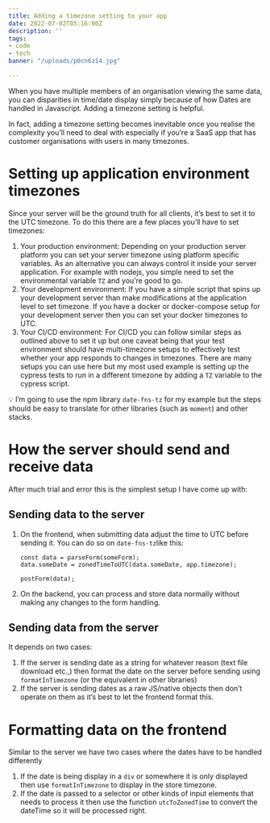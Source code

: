 ```yaml
---
title: Adding a timezone setting to your app
date: 2022-07-02T05:16:00Z
description: ''
tags:
- code
- tech
banner: "/uploads/p0cn6z14.jpg"

---
```

When you have multiple members of an organisation viewing the same data, you can disparities in time/date display simply because of how Dates are handled in Javascript. Adding a timezone setting is helpful.

In fact, adding a timezone setting becomes inevitable once you realise the complexity you’ll need to deal with especially if you’re a SaaS app that has customer organisations with users in many timezones.

# Setting up application environment timezones

Since your server will be the ground truth for all clients, it’s best to set it to the UTC timezone. To do this there are a few places you’ll have to set timezones:

1. Your production environment: Depending on your production server platform you can set your server timezone using platform specific variables. As an alternative you can always control it inside your server application. For example with nodejs, you simple need to set the environmental variable `TZ` and you’re good to go.
2. Your development environment: If you have a simple script that spins up your development server than make modifications at the application level to set timezone. If you have a docker or docker-compose setup for your development server then you can set your docker timezones to UTC.
3. Your CI/CD environment: For CI/CD you can follow similar steps as outlined above to set it up but one caveat being that your test environment should have multi-timezone setups to effectively test whether your app responds to changes in timezones. There are many setups you can use here but my most used example is setting up the cypress tests to run in a different timezone by adding a `TZ` variable to the cypress script.

<aside>

💡 I’m going to use the npm library `date-fns-tz` for my example but the steps should be easy to translate for other libraries (such as `moment`) and other stacks.

</aside>

# How the server should send and receive data

After much trial and error this is the simplest setup I have come up with:

## Sending data to the server

1. On the frontend, when submitting data adjust the time to UTC before sending it. You can do so on `date-fns-tz`like this:

       const data = parseForm(someForm);
       data.someDate = zonedTimeToUTC(data.someDate, app.timezone);
       
       postForm(data);
2. On the backend, you can process and store data normally without making any changes to the form handling.

## Sending data from the server

It depends on two cases:

1. If the server is sending date as a string for whatever reason (text file download etc.,) then format the date on the server before sending using `formatInTimezone` (or the equivalent in other libraries)
2. If the server is sending dates as a raw JS/native objects then don’t operate on them as it’s best to let the frontend format this.

# Formatting data on the frontend

Similar to the server we have two cases where the dates have to be handled differently

1. If the date is being display in a `div` or somewhere it is only displayed then use `formatInTimezone` to display in the store timezone.
2. If the date is passed to a selector or other kinds of input elements that needs to process it then use the function `utcToZonedTime` to convert the dateTime so it will be processed right.